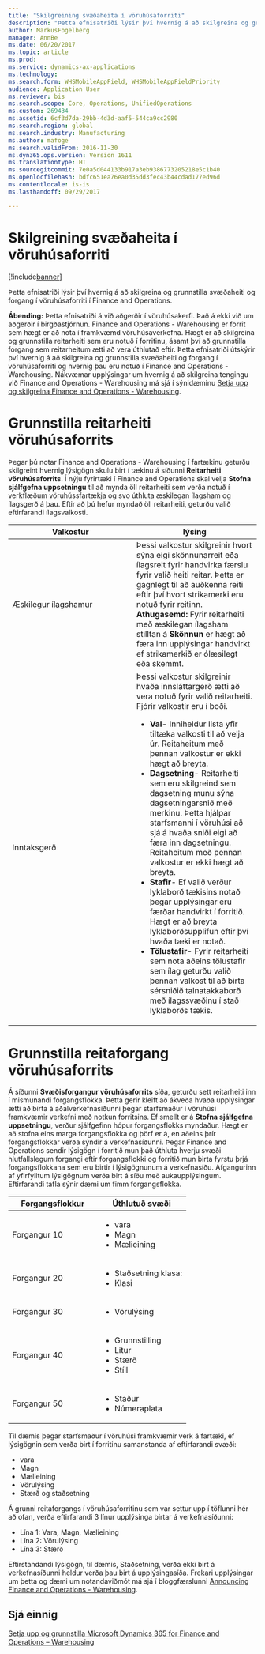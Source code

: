 ```yaml
---
title: "Skilgreining svæðaheita í vöruhúsaforriti"
description: "Þetta efnisatriði lýsir því hvernig á að skilgreina og grunnstilla svæðaheiti og forgang í vöruhúsaforriti í Finance and Operations."
author: MarkusFogelberg
manager: AnnBe
ms.date: 06/20/2017
ms.topic: article
ms.prod: 
ms.service: dynamics-ax-applications
ms.technology: 
ms.search.form: WHSMobileAppField, WHSMobileAppFieldPriority
audience: Application User
ms.reviewer: bis
ms.search.scope: Core, Operations, UnifiedOperations
ms.custom: 269434
ms.assetid: 6cf3d7da-29bb-4d3d-aaf5-544ca9cc2980
ms.search.region: global
ms.search.industry: Manufacturing
ms.author: mafoge
ms.search.validFrom: 2016-11-30
ms.dyn365.ops.version: Version 1611
ms.translationtype: HT
ms.sourcegitcommit: 7e0a5d044133b917a3eb9386773205218e5c1b40
ms.openlocfilehash: bdfc651ea76ea0d35dd3fec43b44cdad177ed96d
ms.contentlocale: is-is
ms.lasthandoff: 09/29/2017

---
```


# <a name="configure-app-field-names-in-warehousing-app"></a>Skilgreining svæðaheita í vöruhúsaforriti

[!include[banner](../includes/banner.md)]


Þetta efnisatriði lýsir því hvernig á að skilgreina og grunnstilla svæðaheiti og forgang í vöruhúsaforriti í Finance and Operations. 

**Ábending:** Þetta efnisatriði á við aðgerðir í vöruhúsakerfi. Það á ekki við um aðgerðir í birgðastjórnun. Finance and Operations - Warehousing er forrit sem hægt er að nota í framkvæmd vöruhúsaverkefna. Hægt er að skilgreina og grunnstilla reitarheiti sem eru notuð í forritinu, ásamt því að grunnstilla forgang sem reitarheitum ætti að vera úthlutað eftir. Þetta efnisatriði útskýrir því hvernig á að skilgreina og grunnstilla svæðaheiti og forgang í vöruhúsaforriti og hvernig þau eru notuð í Finance and Operations - Warehousing. Nákvæmar upplýsingar um hvernig á að skilgreina tengingu við Finance and Operations - Warehousing má sjá í sýnidæminu [Setja upp og skilgreina Finance and Operations - Warehousing](install-configure-warehousing-app.md).

<a name="configure-warehouse-app-field-names"></a>Grunnstilla reitarheiti vöruhúsaforrits
===================================

Þegar þú notar Finance and Operations - Warehousing í fartækinu geturðu skilgreint hvernig lýsigögn skulu birt í tækinu á síðunni **Reitarheiti vöruhúsaforrits**. Í nýju fyrirtæki í Finance and Operations skal velja **Stofna sjálfgefna uppsetningu** til að mynda öll reitarheiti sem verða notuð í verkflæðum vöruhússfartækja og svo úthluta æskilegan ílagsham og ílagsgerð á þau. Eftir að þú hefur myndað öll reitarheiti, geturðu valið eftirfarandi ílagsvalkosti.

<table>
<colgroup>
<col width="50%" />
<col width="50%" />
</colgroup>
<thead>
<tr class="header">
<th>Valkostur</th>
<th>lýsing</th>
</tr>
</thead>
<tbody>
<tr class="odd">
<td>Æskilegur ílagshamur</td>
<td>Þessi valkostur skilgreinir hvort sýna eigi skönnunarreit eða ílagsreit fyrir handvirka færslu fyrir valið heiti reitar. Þetta er gagnlegt til að auðkenna reiti eftir því hvort strikamerki eru notuð fyrir reitinn. <strong>Athugasemd:</strong> Fyrir reitarheiti með æskilegan ílagsham stilltan á <strong>Skönnun</strong> er hægt að færa inn upplýsingar handvirkt ef strikamerkið er ólæsilegt eða skemmt.</td>
</tr>
<tr class="even">
<td>Inntaksgerð</td>
<td>Þessi valkostur skilgreinir hvaða innsláttargerð ætti að vera notuð fyrir valið reitarheiti. Fjórir valkostir eru í boði.
<ul>
<li><strong>Val</strong>- Inniheldur lista yfir tiltæka valkosti til að velja úr. Reitaheitum með þennan valkostur er ekki hægt að breyta.</li>
<li><strong>Dagsetning</strong>- Reitarheiti sem eru skilgreind sem dagsetning munu sýna dagsetningarsnið með merkinu. Þetta hjálpar starfsmanni í vöruhúsi að sjá á hvaða sniði eigi að færa inn dagsetningu. Reitaheitum með þennan valkostur er ekki hægt að breyta.</li>
<li><strong>Stafir</strong>- Ef valið verður lyklaborð tækisins notað þegar upplýsingar eru færðar handvirkt í forritið. Hægt er að breyta lyklaborðsupplifun eftir því hvaða tæki er notað.</li>
<li><strong>Tölustafir</strong>- Fyrir reitarheiti sem nota aðeins tölustafir sem ílag geturðu valið þennan valkost til að birta sérsniðið talnatakkaborð með ílagssvæðinu í stað lyklaborðs tækis.</li>
</ul></td>
</tr>
</tbody>
</table>

<a name="configure-warehouse-app-field-priority"></a>Grunnstilla reitaforgang vöruhúsaforrits
======================================

Á síðunni **Svæðisforgangur vöruhúsaforrits** síða, geturðu sett reitarheiti inn í mismunandi forgangsflokka. Þetta gerir kleift að ákveða hvaða upplýsingar ætti að birta á aðalverkefnasíðunni þegar starfsmaður í vöruhúsi framkvæmir verkefni með notkun forritsins. Ef smellt er á **Stofna sjálfgefna uppsetningu**, verður sjálfgefinn hópur forgangsflokks myndaður. Hægt er að stofna eins marga forgangsflokka og þörf er á, en aðeins þrír forgangsflokkar verða sýndir á verkefnasíðunni. Þegar Finance and Operations sendir lýsigögn í forritið mun það úthluta hverju svæði hlutfallslegum forgangi eftir forgangsflokki og forritið mun birta fyrstu þrjá forgangsflokkana sem eru birtir í lýsigögnunum á verkefnasíðu. Afgangurinn af yfirfylltum lýsigögnum verða birt á síðu með aukaupplýsingum. Eftirfarandi tafla sýnir dæmi um fimm forgangsflokka.

<table>
<colgroup>
<col width="50%" />
<col width="50%" />
</colgroup>
<thead>
<tr class="header">
<th>Forgangsflokkur</th>
<th>Úthlutuð svæði</th>
</tr>
</thead>
<tbody>
<tr class="odd">
<td> Forgangur 10</td>
<td><ul>
<li>vara</li>
<li>Magn</li>
<li>Mælieining</li>
</ul></td>
</tr>
<tr class="even">
<td> Forgangur 20</td>
<td><ul>
<li>Staðsetning klasa:</li>
<li>Klasi</li>
</ul></td>
</tr>
<tr class="odd">
<td> Forgangur 30</td>
<td><ul>
<li>Vörulýsing</li>
</ul></td>
</tr>
<tr class="even">
<td> Forgangur 40</td>
<td><ul>
<li>Grunnstilling</li>
<li>Litur</li>
<li>Stærð</li>
<li>Stíll</li>
</ul></td>
</tr>
<tr class="odd">
<td> Forgangur 50</td>
<td><ul>
<li>Staður</li>
<li>Númeraplata</li>
</ul></td>
</tr>
</tbody>
</table>

Til dæmis þegar starfsmaður í vöruhúsi framkvæmir verk á fartæki, ef lýsigögnin sem verða birt í forritinu samanstanda af eftirfarandi svæði:

-   vara
-   Magn
-   Mælieining
-   Vörulýsing
-   Stærð og staðsetning

Á grunni reitaforgangs í vöruhúsaforritinu sem var settur upp í töflunni hér að ofan, verða eftirfarandi 3 línur upplýsinga birtar á verkefnasíðunni:

-   Lína 1: Vara, Magn, Mælieining
-   Lína 2: Vörulýsing
-   Lína 3: Stærð

Eftirstandandi lýsigögn, til dæmis, Staðsetning, verða ekki birt á verkefnasíðunni heldur verða þau birt á upplýsingasíða. Frekari upplýsingar um þetta og dæmi um notandaviðmót má sjá í bloggfærslunni [Announcing Finance and Operations - Warehousing](https://blogs.msdn.microsoft.com/dynamicsaxscm/2017/01/20/announcing-dynamics-365-for-operations-warehousing/).

<a name="see-also"></a>Sjá einnig
--------

[Setja upp og grunnstilla Microsoft Dynamics 365 for Finance and Operations – Warehousing](install-configure-warehousing-app.md)




